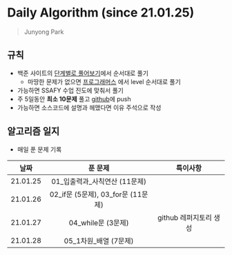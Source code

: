 #  Daily Algorithm (since 21.01.25)

> Junyong Park 



## 규칙

* 백준 사이트의 [단계별로 풀어보기](https://www.acmicpc.net/step)에서 순서대로 풀기
  * 마땅한 문제가 없으면 [프로그래머스](https://programmers.co.kr/learn/challenges?tab=all_challenges) 에서 level 순서대로 풀기
* 가능하면 SSAFY 수업 진도에 맞춰서 풀기
* 주 5일동안 **최소 10문제** 풀고 [github](https://github.com/JunyongPark2/daily_baekjoon)에 push
* 가능하면 소스코드에 설명과 헤맸다면 이유 주석으로 작성



## 알고리즘 일지

* 매일 푼 문제 기록

|   날짜   |              푼 문제               |        특이사항        |
| :------: | :--------------------------------: | :--------------------: |
| 21.01.25 |  01\_입출력과\_사칙연산 (11문제)   |                        |
| 21.01.26 | 02_if문 (5문제), 03_for문 (11문제) |                        |
| 21.01.27 |         04_while문 (3문제)         | github 레퍼지토리 생성 |
| 21.01.28 |       05_1차원_배열 (7문제)        |                        |

